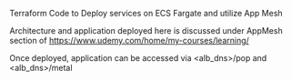 Terraform Code to Deploy services on ECS Fargate and utilize App Mesh

Architecture and application deployed here is discussed under AppMesh section of https://www.udemy.com/home/my-courses/learning/

Once deployed, application can be accessed via <alb_dns>/pop and <alb_dns>/metal
